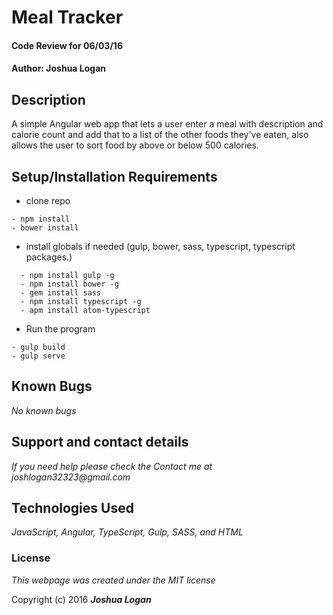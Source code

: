 # Meal Tracker

#### Code Review for 06/03/16

#### Author: Joshua Logan
## Description
A simple Angular web app that lets a user enter a meal with description and calorie count and add that to a list of the other foods they've eaten, also allows the user to sort food by above or below 500 calories.

## Setup/Installation Requirements

* clone repo
```
- npm install
- bower install

```
* install globals if needed (gulp, bower, sass, typescript, typescript packages.)

```
  - npm install gulp -g
  - npm install bower -g
  - gem install sass
  - npm install typescript -g
  - apm install atom-typescript

```
* Run the program

```
- gulp build
- gulp serve

```
## Known Bugs
_No known bugs_

## Support and contact details

_If you need help please check the Contact me at joshlogan32323@gmail.com_

## Technologies Used

_JavaScript, Angular, TypeScript, Gulp, SASS, and HTML_

### License

*This webpage was created under the MIT license*

Copyright (c) 2016 **_Joshua Logan_**

